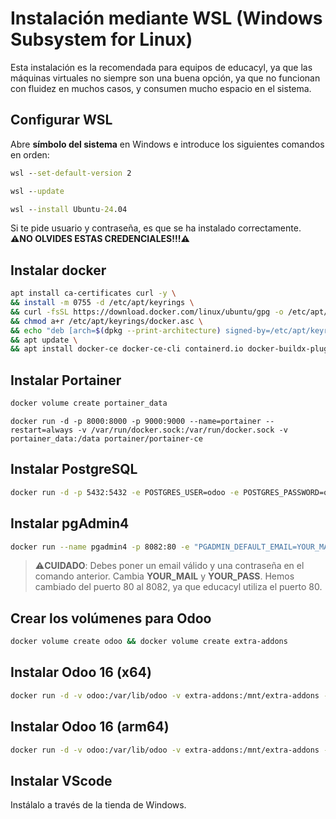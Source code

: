 # Instalación mediante WSL (Windows Subsystem for Linux)

Esta instalación es la recomendada para equipos de educacyl, ya que las máquinas virtuales no siempre son una buena opción, ya que no funcionan con fluidez en muchos casos, y consumen mucho espacio en el sistema.

## Configurar WSL

Abre **símbolo del sistema** en Windows e introduce los siguientes comandos en orden:

```cmd
wsl --set-default-version 2
```

```cmd
wsl --update
```

```cmd
wsl --install Ubuntu-24.04
```

Si te pide usuario y contraseña, es que se ha instalado correctamente. **⚠️NO OLVIDES ESTAS CREDENCIALES!!!⚠️**

## Instalar docker
```bash
apt install ca-certificates curl -y \
&& install -m 0755 -d /etc/apt/keyrings \
&& curl -fsSL https://download.docker.com/linux/ubuntu/gpg -o /etc/apt/keyrings/docker.asc \
&& chmod a+r /etc/apt/keyrings/docker.asc \
&& echo "deb [arch=$(dpkg --print-architecture) signed-by=/etc/apt/keyrings/docker.asc] https://download.docker.com/linux/ubuntu $(. /etc/os-release && echo "$VERSION_CODENAME") stable" | tee /etc/apt/sources.list.d/docker.list > /dev/null \
&& apt update \
&& apt install docker-ce docker-ce-cli containerd.io docker-buildx-plugin docker-compose-plugin -y
```

## Instalar Portainer
```bash
docker volume create portainer_data
```
```
docker run -d -p 8000:8000 -p 9000:9000 --name=portainer --restart=always -v /var/run/docker.sock:/var/run/docker.sock -v portainer_data:/data portainer/portainer-ce
```

## Instalar PostgreSQL
```bash
docker run -d -p 5432:5432 -e POSTGRES_USER=odoo -e POSTGRES_PASSWORD=odoo --name db postgres:latest --restart=always
```

## Instalar pgAdmin4
```bash
docker run --name pgadmin4 -p 8082:80 -e "PGADMIN_DEFAULT_EMAIL=YOUR_MAIL" -e "PGADMIN_DEFAULT_PASSWORD=YOUR_PASS" --link db:db -d dpage/pgadmin4
```
> ⚠️**CUIDADO**: Debes poner un email válido y una contraseña en el comando anterior. Cambia **YOUR_MAIL** y **YOUR_PASS**.
> Hemos cambiado del puerto 80 al 8082, ya que educacyl utiliza el puerto 80. 

## Crear los volúmenes para Odoo
```bash
docker volume create odoo && docker volume create extra-addons
```

## Instalar Odoo 16 (x64)
```bash
docker run -d -v odoo:/var/lib/odoo -v extra-addons:/mnt/extra-addons -p 8069:8069 --name odoo16 --link db:db -t odoo:16
```

## Instalar Odoo 16 (arm64)
```bash
docker run -d -v odoo:/var/lib/odoo -v extra-addons:/mnt/extra-addons -p 8069:8069 --name odoo16 --link db:db -t canarydev/odoo-arm64:16
```

## Instalar VScode
Instálalo a través de la tienda de Windows.
